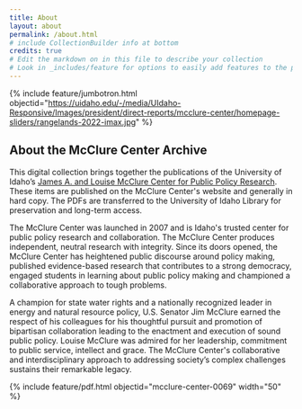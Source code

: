 ```yaml
---
title: About
layout: about
permalink: /about.html
# include CollectionBuilder info at bottom
credits: true
# Edit the markdown on in this file to describe your collection
# Look in _includes/feature for options to easily add features to the page
---
```


{% include feature/jumbotron.html objectid="https://uidaho.edu/-/media/UIdaho-Responsive/Images/president/direct-reports/mcclure-center/homepage-sliders/rangelands-2022-imax.jpg" %} 

## About the McClure Center Archive

This digital collection brings together the publications of the University of Idaho’s [James A. and Louise McClure Center for Public Policy Research](https://www.uidaho.edu/president/direct-reports/mcclure-center). 
These items are published on the McClure Center's website and generally in hard copy. 
The PDFs are transferred to the University of Idaho Library for preservation and long-term access.

The McClure Center was launched in 2007 and is Idaho's trusted center for public policy research and collaboration. 
The McClure Center produces independent, neutral research with integrity. 
Since its doors opened, the McClure Center has heightened public discourse around policy making, published evidence-based research that contributes to a strong democracy, engaged students in learning about public policy making and championed a collaborative approach to tough problems.

A champion for state water rights and a nationally recognized leader in energy and natural resource policy, U.S. Senator Jim McClure earned the respect of his colleagues for his thoughtful pursuit and promotion of bipartisan collaboration leading to the enactment and execution of sound public policy. 
Louise McClure was admired for her leadership, commitment to public service, intellect and grace. 
The McClure Center's collaborative and interdisciplinary approach to addressing society’s complex challenges sustains their remarkable legacy.

{% include feature/pdf.html objectid="mcclure-center-0069" width="50" %} 
